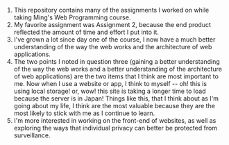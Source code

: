 1. This repository contains many of the assignments I worked on while taking
   Ming's Web Programming course.
2. My favorite assignment was Assignment 2, because the end product reflected
   the amount of time and effort I put into it. 
3. I've grown a lot since day one of the course, I now have a much better 
   understanding of the way the web works and the architecture of web 
   applications. 
4. The two points I noted in question three (gaining a better understanding
   of the way the web works and a better understanding of the architecture
   of web applications) are the two items that I think are most important 
   to me. Now when I use a website or app, I think to myself -- oh! this is
   using local storage! or, wow! this site is taking a longer time to load 
   because the server is in Japan! Things like this, that I think about as
   I'm going about my life, I think are the most valuable because they are
   the most likely to stick with me as I continue to learn.
5. I'm more interested in working on the front-end of websites, as well as
   exploring the ways that individual privacy can better be protected
   from surveillance.
